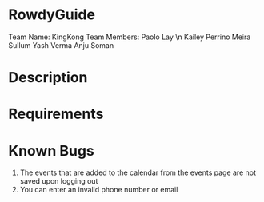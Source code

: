 # RowdyGuide
Team Name: KingKong
Team Members:
Paolo Lay \n
Kailey Perrino
Meira Sullum
Yash Verma
Anju Soman

# Description

# Requirements

# Known Bugs
1. The events that are added to the calendar from the events page are not saved upon logging out
2. You can enter an invalid phone number or email
